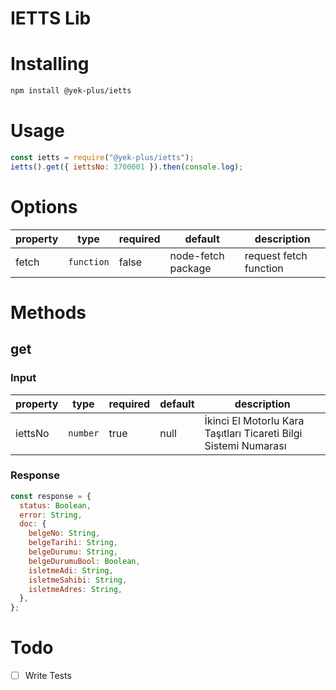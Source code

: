 # IETTS Lib

# Installing

```bash
npm install @yek-plus/ietts
```

# Usage

```js
const ietts = require("@yek-plus/ietts");
ietts().get({ iettsNo: 3700001 }).then(console.log);
```

# Options

| property | type       | required | default            | description            |
| -------- | ---------- | -------- | ------------------ | ---------------------- |
| fetch    | `function` | false    | node-fetch package | request fetch function |

# Methods

## get

### Input

| property | type     | required | default | description                                                      |
| -------- | -------- | -------- | ------- | ---------------------------------------------------------------- |
| iettsNo  | `number` | true     | null    | İkinci El Motorlu Kara Taşıtları Ticareti Bilgi Sistemi Numarası |

### Response

```js
const response = {
  status: Boolean,
  error: String,
  doc: {
    belgeNo: String,
    belgeTarihi: String,
    belgeDurumu: String,
    belgeDurumuBool: Boolean,
    isletmeAdi: String,
    isletmeSahibi: String,
    isletmeAdres: String,
  },
};
```

# Todo

- [ ] Write Tests
